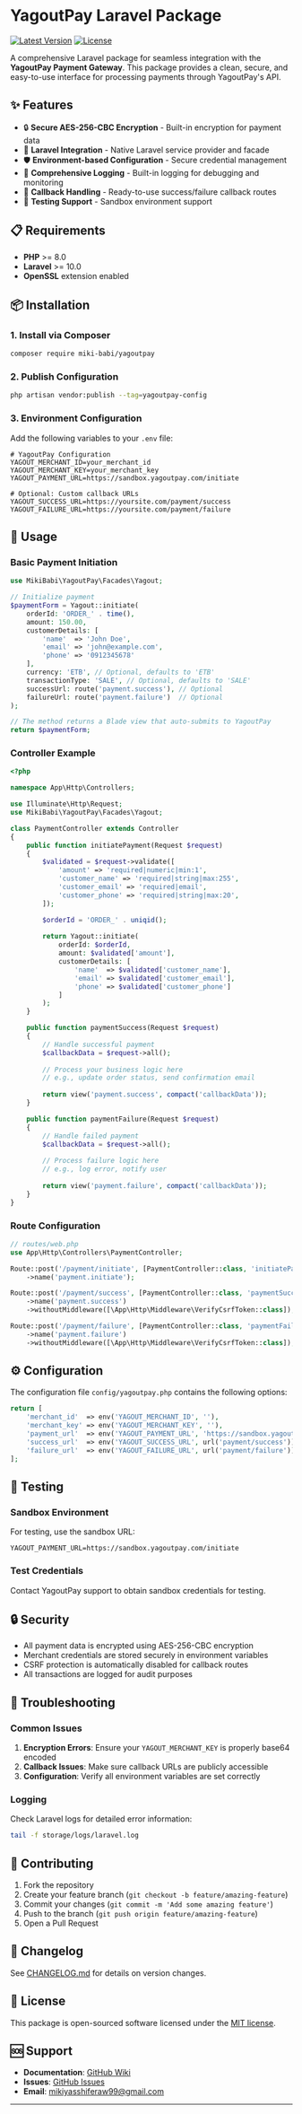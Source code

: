 # YagoutPay Laravel Package

[![Latest Version](https://img.shields.io/packagist/v/miki-babi/yagoutpay.svg?style=flat-square)](https://packagist.org/packages/miki-babi/yagoutpay)
[![License](https://img.shields.io/packagist/l/miki-babi/yagoutpay.svg?style=flat-square)](https://packagist.org/packages/miki-babi/yagoutpay)

A comprehensive Laravel package for seamless integration with the **YagoutPay Payment Gateway**. This package provides a clean, secure, and easy-to-use interface for processing payments through YagoutPay's API.

## ✨ Features

- 🔒 **Secure AES-256-CBC Encryption** - Built-in encryption for payment data
- 🎯 **Laravel Integration** - Native Laravel service provider and facade
- 🛡️ **Environment-based Configuration** - Secure credential management
- 📝 **Comprehensive Logging** - Built-in logging for debugging and monitoring
- 🔄 **Callback Handling** - Ready-to-use success/failure callback routes
- 🧪 **Testing Support** - Sandbox environment support

## 📋 Requirements

- **PHP** >= 8.0
- **Laravel** >= 10.0
- **OpenSSL** extension enabled

## 📦 Installation

### 1. Install via Composer
```bash
composer require miki-babi/yagoutpay
```

### 2. Publish Configuration
```bash
php artisan vendor:publish --tag=yagoutpay-config
```

### 3. Environment Configuration
Add the following variables to your `.env` file:

```env
# YagoutPay Configuration
YAGOUT_MERCHANT_ID=your_merchant_id
YAGOUT_MERCHANT_KEY=your_merchant_key
YAGOUT_PAYMENT_URL=https://sandbox.yagoutpay.com/initiate

# Optional: Custom callback URLs
YAGOUT_SUCCESS_URL=https://yoursite.com/payment/success
YAGOUT_FAILURE_URL=https://yoursite.com/payment/failure
```

## 🚀 Usage

### Basic Payment Initiation

```php
use MikiBabi\YagoutPay\Facades\Yagout;

// Initialize payment
$paymentForm = Yagout::initiate(
    orderId: 'ORDER_' . time(),
    amount: 150.00,
    customerDetails: [
        'name'  => 'John Doe',
        'email' => 'john@example.com',
        'phone' => '0912345678'
    ],
    currency: 'ETB', // Optional, defaults to 'ETB'
    transactionType: 'SALE', // Optional, defaults to 'SALE'
    successUrl: route('payment.success'), // Optional
    failureUrl: route('payment.failure')  // Optional
);

// The method returns a Blade view that auto-submits to YagoutPay
return $paymentForm;
```

### Controller Example

```php
<?php

namespace App\Http\Controllers;

use Illuminate\Http\Request;
use MikiBabi\YagoutPay\Facades\Yagout;

class PaymentController extends Controller
{
    public function initiatePayment(Request $request)
    {
        $validated = $request->validate([
            'amount' => 'required|numeric|min:1',
            'customer_name' => 'required|string|max:255',
            'customer_email' => 'required|email',
            'customer_phone' => 'required|string|max:20',
        ]);

        $orderId = 'ORDER_' . uniqid();
        
        return Yagout::initiate(
            orderId: $orderId,
            amount: $validated['amount'],
            customerDetails: [
                'name'  => $validated['customer_name'],
                'email' => $validated['customer_email'],
                'phone' => $validated['customer_phone']
            ]
        );
    }

    public function paymentSuccess(Request $request)
    {
        // Handle successful payment
        $callbackData = $request->all();
        
        // Process your business logic here
        // e.g., update order status, send confirmation email
        
        return view('payment.success', compact('callbackData'));
    }

    public function paymentFailure(Request $request)
    {
        // Handle failed payment
        $callbackData = $request->all();
        
        // Process failure logic here
        // e.g., log error, notify user
        
        return view('payment.failure', compact('callbackData'));
    }
}
```

### Route Configuration

```php
// routes/web.php
use App\Http\Controllers\PaymentController;

Route::post('/payment/initiate', [PaymentController::class, 'initiatePayment'])
    ->name('payment.initiate');

Route::post('/payment/success', [PaymentController::class, 'paymentSuccess'])
    ->name('payment.success')
    ->withoutMiddleware([\App\Http\Middleware\VerifyCsrfToken::class]);

Route::post('/payment/failure', [PaymentController::class, 'paymentFailure'])
    ->name('payment.failure')
    ->withoutMiddleware([\App\Http\Middleware\VerifyCsrfToken::class]);
```

## ⚙️ Configuration

The configuration file `config/yagoutpay.php` contains the following options:

```php
return [
    'merchant_id'  => env('YAGOUT_MERCHANT_ID', ''),
    'merchant_key' => env('YAGOUT_MERCHANT_KEY', ''),
    'payment_url'  => env('YAGOUT_PAYMENT_URL', 'https://sandbox.yagoutpay.com/initiate'),
    'success_url'  => env('YAGOUT_SUCCESS_URL', url('payment/success')),
    'failure_url'  => env('YAGOUT_FAILURE_URL', url('payment/failure'))
];
```

## 🧪 Testing

### Sandbox Environment
For testing, use the sandbox URL:
```env
YAGOUT_PAYMENT_URL=https://sandbox.yagoutpay.com/initiate
```

### Test Credentials
Contact YagoutPay support to obtain sandbox credentials for testing.

## 🔒 Security

- All payment data is encrypted using AES-256-CBC encryption
- Merchant credentials are stored securely in environment variables
- CSRF protection is automatically disabled for callback routes
- All transactions are logged for audit purposes

## 🐛 Troubleshooting

### Common Issues

1. **Encryption Errors**: Ensure your `YAGOUT_MERCHANT_KEY` is properly base64 encoded
2. **Callback Issues**: Make sure callback URLs are publicly accessible
3. **Configuration**: Verify all environment variables are set correctly

### Logging
Check Laravel logs for detailed error information:
```bash
tail -f storage/logs/laravel.log
```

## 🤝 Contributing

1. Fork the repository
2. Create your feature branch (`git checkout -b feature/amazing-feature`)
3. Commit your changes (`git commit -m 'Add some amazing feature'`)
4. Push to the branch (`git push origin feature/amazing-feature`)
5. Open a Pull Request

## 📝 Changelog

See [CHANGELOG.md](CHANGELOG.md) for details on version changes.

## 📄 License

This package is open-sourced software licensed under the [MIT license](LICENSE.md).

## 🆘 Support

- **Documentation**: [GitHub Wiki](https://github.com/miki-babi/yagoutpay/wiki)
- **Issues**: [GitHub Issues](https://github.com/miki-babi/yagoutpay/issues)
- **Email**: mikiyasshiferaw99@gmail.com

---
